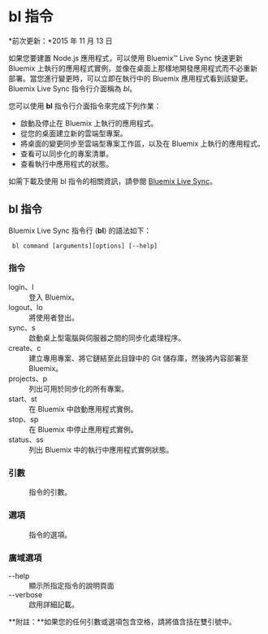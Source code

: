 # bl 指令

*前次更新：*2015 年 11 月 13 日

如果您要建置 Node.js 應用程式，可以使用 Bluemix™ Live Sync 快速更新 Bluemix 上執行的應用程式實例，並像在桌面上那樣地開發應用程式而不必重新部署。當您進行變更時，可以立即在執行中的 Bluemix 應用程式看到該變更。Bluemix Live Sync 指令行介面稱為 *bl*。

您可以使用 **bl** 指令行介面指令來完成下列作業：

* 啟動及停止在 Bluemix 上執行的應用程式。
* 從您的桌面建立新的雲端型專案。
* 將桌面的變更同步至雲端型專案工作區，以及在 Bluemix 上執行的應用程式。
* 查看可以同步化的專案清單。
* 查看執行中應用程式的狀態。

如需下載及使用 bl 指令的相關資訊，請參閱 [Bluemix Live Sync](https://www.ng.bluemix.net/docs/manageapps/bluemixlive.html#bluemixlive)。

## bl 指令

Bluemix Live Sync 指令行 (**bl**) 的語法如下：

``` bl command [arguments][options] [--help]```

### 指令
<dl>
<dt>login、l</dt>
<dd>登入 Bluemix。</dd>
<dt>logout、lo</dt>
<dd>將使用者登出。</dd>
<dt>sync、s</dt>
<dd>啟動桌上型電腦與伺服器之間的同步化處理程序。</dd>
<dt>create、c</dt>
<dd>建立專用專案、將它鏈結至此目錄中的 Git 儲存庫，然後將內容部署至 Bluemix。</dd>
<dt>projects、p</dt>
<dd>列出可用於同步化的所有專案。</dd>
<dt>start、st</dt>
<dd>在 Bluemix 中啟動應用程式實例。</dd>
<dt>stop、sp</dt>
<dd>在 Bluemix 中停止應用程式實例。</dd>
<dt>status、ss</dt>
<dd>列出 Bluemix 中的執行中應用程式實例狀態。</dd>
</dl>

### 引數
<dl>
<dd>指令的引數。</dd>
</dl>

### 選項
<dl>
<dd>指令的選項。</dd>
</dl>

### 廣域選項
<dl>
<dt>--help</dt>
<dd>顯示所指定指令的說明頁面</dd>
<dt>--verbose</dt>
<dd>啟用詳細記載。</dd>
</dl>

**附註：**如果您的任何引數或選項包含空格，請將值含括在雙引號中。
